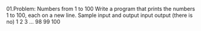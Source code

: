 01.Problem: Numbers from 1 to 100
Write a program that prints the numbers 1 to 100, each on a new line.
Sample input and output
input	         output
(there is no)	 1
2
3
…
98
99
100
